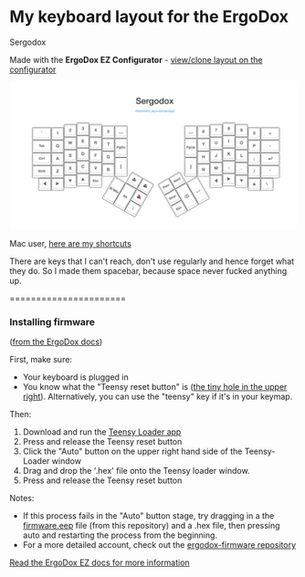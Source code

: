# My keyboard layout for the ErgoDox

Sergodox

Made with the **ErgoDox EZ Configurator** - [view/clone layout on the configurator](http://configure.ergodox-ez.com/keyboard_layouts/qwopgl/edit)

![@sethherr keymap](sethmap.png)

Mac user, [here are my shortcuts](https://gist.github.com/sethherr/094eb7e2261cff16afd0)

There are keys that I can't reach, don't use regularly and hence forget what they do. So I made them spacebar, because space never fucked anything up.

======================

### Installing firmware

([from the ErgoDox docs](https://github.com/ErgoDox-EZ/docs))

First, make sure:

* Your keyboard is plugged in
* You know what the "Teensy reset button" is ([the tiny hole in the upper right](tiny_reset_button.jpg)). Alternatively, you can use the "teensy" key if it's in your keymap.

Then:

1. Download and run the [Teensy Loader app](http://www.pjrc.com/teensy/loader.html)
2. Press and release the Teensy reset button
3. Click the "Auto" button on the upper right hand side of the Teensy-Loader window
4. Drag and drop the '.hex' file onto the Teensy loader window.
5. Press and release the Teensy reset button

Notes:

* If this process fails in the "Auto" button stage, try dragging in a the [firmware.eep](firmware.eep) file (from this repository) and a .hex file, then pressing auto and restarting the process from the beginning.
* For a more detailed account, check out the [ergodox-firmware repository](https://github.com/benblazak/ergodox-firmware#load-firmware-onto-the-teensy)

[Read the ErgoDox EZ docs for more information](https://github.com/ErgoDox-EZ/docs)